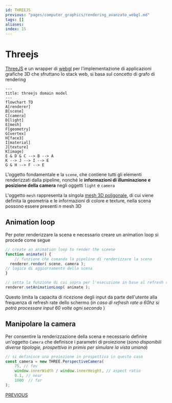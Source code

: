 ```yaml
---
id: THREEJS
previous: "pages/computer_graphics/rendering_avanzato_webgl.md"
tags: []
aliases:
index: 15
---
```


# Threejs

[ThreeJS](https://threejs.org/) e un wrapper di [webgl](pages/computer_graphics/webgl.md) per l'implementazione di applicazioni grafiche 3D che sfruttano lo stack web, si basa sul concetto di grafo di rendering

```mermaid
---
title: threejs domain model
---
flowchart TD
A[renderer]
B[scene]
C[camera]
D[light]
E[mesh]
F[geometry]
G[vertex]
H[face3]
I[material]
J[texture]
K[image]
E & D & C --> B --> A
K --> J --> I --> E
G & H --> F --> E
```

L'oggetto fondamentale e la `scene`, che contiene tutti gli elementi renderizzati dalla pipeline, nonché le **informazioni di illuminazione e posizione della camera** negli oggetti `light` e `camera`

L'oggetto `mesh` rappresenta la singola [mesh 3D poligonale](pages/computer_graphics/mesh_poligonali.md), di cui viene definita la geometria e le informazioni di colore e texture, nella scena possono essere presenti $n$ mesh 3D

## Animation loop

Per poter renderizzare la scena e necessario creare un animation loop si procede come segue

```javascript
// create an animation loop to render the sceene
function animate() {
	// funzione che comanda la pipeline di renderizzare la scena
  renderer.render( scene, camera );
// logica di aggiornamento della scena
}

// setta la funzione di cui sopra per l'esecuzione in base al refresh rate dello schermo
renderer.setAnimationLoop( animate );
```

Questo limita la capacita di ricezione degli input da parte dell'utente alla frequenza di refresh rate dello schermo (*in caso di refresh rate a $60hz$ si potrà processare input 60 volte ogni secondo* )

## Manipolare la camera

Per consentire la renderizzazione della scena e necessario definire un'oggetto `Camera` che definisce i parametri di proiezione (*sono disponibili diverse tipologie, prospettiva in primis per simulare la vista umana*)

```javascript
// si definisce una proiezione in prospettiva in questo caso
const camera = new THREE.PerspectiveCamera(
	75, // fov
	window.innerWidth / window.innerHeight, // aspect ratio
	0.1, // near
	1000  // far
);
```
[PREVIOUS](pages/computer_graphics/rendering_avanzato_webgl.md)
